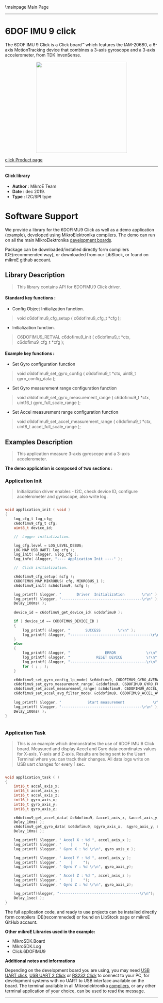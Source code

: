 \mainpage Main Page
 
 

---
# 6DOF IMU 9 click

The 6DOF IMU 9 Click is a Click board™ which features the IAM-20680, a 6-axis MotionTracking device that combines a 3-axis gyroscope and a 3-axis accelerometer, from TDK InvenSense.

<p align="center">
  <img src="http://download.mikroe.com/images/click_for_ide/6dofimu9_click.png" height=300px>
</p>

[click Product page](<https://www.mikroe.com/6dof-imu-9-click>)

---


#### Click library 

- **Author**        : MikroE Team
- **Date**          : dec 2019.
- **Type**          : I2C/SPI type


# Software Support

We provide a library for the 6DOFIMU9 Click 
as well as a demo application (example), developed using MikroElektronika 
[compilers](http://shop.mikroe.com/compilers). 
The demo can run on all the main MikroElektronika [development boards](http://shop.mikroe.com/development-boards).

Package can be downloaded/installed directly form compilers IDE(recommended way), or downloaded from our LibStock, or found on mikroE github account. 

## Library Description

> This library contains API for 6DOFIMU9 Click driver.

#### Standard key functions :

- Config Object Initialization function.
> void c6dofimu9_cfg_setup ( c6dofimu9_cfg_t *cfg ); 
 
- Initialization function.
> C6DOFIMU9_RETVAL c6dofimu9_init ( c6dofimu9_t *ctx, c6dofimu9_cfg_t *cfg );

#### Example key functions :

- Set Gyro configuration function
> void c6dofimu9_set_gyro_config ( c6dofimu9_t *ctx, uint8_t gyro_config_data );
 
- Set Gyro measurement range configuration function
> void c6dofimu9_set_gyro_measurement_range ( c6dofimu9_t *ctx, uint16_t gyro_full_scale_range );

- Set Accel measurement range configuration function
> void c6dofimu9_set_accel_measurement_range ( c6dofimu9_t *ctx, uint8_t accel_full_scale_range );

## Examples Description

> This application measure 3-axis gyroscope and a 3-axis accelerometer.

**The demo application is composed of two sections :**

### Application Init 

> Initialization driver enables - I2C, check device ID,
> configure accelerometer and gyroscope, also write log. 

```c

void application_init ( void )
{
    log_cfg_t log_cfg;
    c6dofimu9_cfg_t cfg;
    uint8_t device_id;

    //  Logger initialization.

    log_cfg.level = LOG_LEVEL_DEBUG;
    LOG_MAP_USB_UART( log_cfg );
    log_init( &logger, &log_cfg );
    log_info( &logger, "---- Application Init ----" );

    //  Click initialization.

    c6dofimu9_cfg_setup( &cfg );
    C6DOFIMU9_MAP_MIKROBUS( cfg, MIKROBUS_1 );
    c6dofimu9_init( &c6dofimu9, &cfg );

    log_printf( &logger, "       Driver  Initialization        \r\n" );
    log_printf( &logger, "-------------------------------------\r\n" );
    Delay_100ms( );
    
    device_id = c6dofimu9_get_device_id( &c6dofimu9 );

    if ( device_id == C6DOFIMU9_DEVICE_ID )
    {
        log_printf( &logger, "       SUCCESS        \r\n" );
        log_printf( &logger, "-------------------------------------\r\n" );
    }
    else
    {
        log_printf( &logger, "                ERROR              \r\n" );
        log_printf( &logger, "            RESET DEVICE           \r\n" );
        log_printf( &logger, "-----------------------------------\r\n" );
        for ( ; ; );
    }

    c6dofimu9_set_gyro_config_lp_mode( &c6dofimu9, C6DOFIMU9_GYRO_AVERAGE_1x );
    c6dofimu9_set_gyro_measurement_range( &c6dofimu9, C6DOFIMU9_GYRO_FULL_SCALE_250dps );
    c6dofimu9_set_accel_measurement_range( &c6dofimu9, C6DOFIMU9_ACCEL_FULL_SCALE_2g );
    c6dofimu9_set_accel_avg_filter_mode( &c6dofimu9, C6DOFIMU9_ACCEL_AVERAGE_4_SAMPLES );
    
    log_printf( &logger, "            Start measurement             \r\n" );
    log_printf( &logger, "-------------------------------------\r\n" );
    Delay_100ms( );
}
  
```

### Application Task

> This is an example which demonstrates the use of 6DOF IMU 9 Click board.
> Measured and display Accel and Gyro data coordinates values for X-axis, Y-axis and Z-axis.
> Results are being sent to the Usart Terminal where you can track their changes.
> All data logs write on USB uart changes for every 1 sec.

```c

void application_task ( )
{
    int16_t accel_axis_x;
    int16_t accel_axis_y;
    int16_t accel_axis_z;
    int16_t gyro_axis_x;
    int16_t gyro_axis_y;
    int16_t gyro_axis_z;

    c6dofimu9_get_accel_data( &c6dofimu9, &accel_axis_x, &accel_axis_y, &accel_axis_z );
    Delay_10ms( );
    c6dofimu9_get_gyro_data( &c6dofimu9, &gyro_axis_x,  &gyro_axis_y, &gyro_axis_z );
    Delay_10ms( );

    log_printf( &logger, " Accel X : %d ", accel_axis_x );
    log_printf( &logger, "    |     ");
    log_printf( &logger, " Gyro X : %d \r\n", gyro_axis_x );

    log_printf( &logger, " Accel Y : %d ", accel_axis_y );
    log_printf( &logger, "    |     ");
    log_printf( &logger, " Gyro Y : %d \r\n", gyro_axis_y);

    log_printf( &logger, " Accel Z : %d ", accel_axis_z );
    log_printf( &logger, "    |     ");
    log_printf( &logger, " Gyro Z : %d \r\n", gyro_axis_z);

    log_printf(&logger, "-------------------------------------\r\n");
    Delay_1sec( );
} 

```

The full application code, and ready to use projects can be  installed directly form compilers IDE(recommneded) or found on LibStock page or mikroE GitHub accaunt.

**Other mikroE Libraries used in the example:** 

- MikroSDK.Board
- MikroSDK.Log
- Click.6DOFIMU9

**Additional notes and informations**

Depending on the development board you are using, you may need 
[USB UART click](http://shop.mikroe.com/usb-uart-click), 
[USB UART 2 Click](http://shop.mikroe.com/usb-uart-2-click) or 
[RS232 Click](http://shop.mikroe.com/rs232-click) to connect to your PC, for 
development systems with no UART to USB interface available on the board. The 
terminal available in all Mikroelektronika 
[compilers](http://shop.mikroe.com/compilers), or any other terminal application 
of your choice, can be used to read the message.

---
